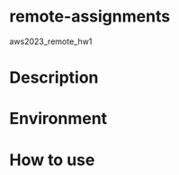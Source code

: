# remote-assignments
aws2023_remote_hw1

<h1>Description</h1>
<h1>Environment</h1> 
<h1>How to use</h1> 
